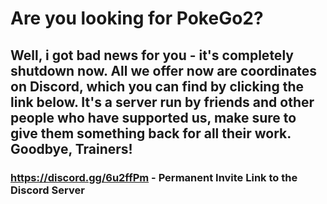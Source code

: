 # Are you looking for PokeGo2?
## Well, i got bad news for you - it's completely shutdown now. All we offer now are coordinates on Discord, which you can find by clicking the link below. It's a server run by friends and other people who have supported us, make sure to give them something back for all their work. Goodbye, Trainers!
### https://discord.gg/6u2ffPm - Permanent Invite Link to the Discord Server
